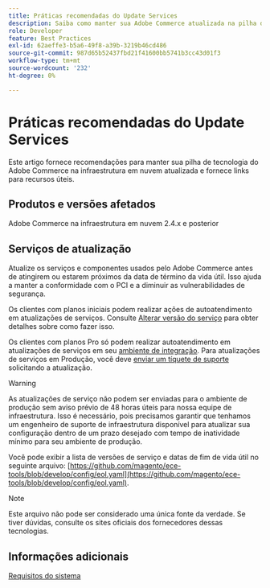 ```yaml
---
title: Práticas recomendadas do Update Services
description: Saiba como manter sua Adobe Commerce atualizada na pilha de tecnologia de infraestrutura em nuvem.
role: Developer
feature: Best Practices
exl-id: 62aeffe3-b5a6-49f8-a39b-3219b46cd486
source-git-commit: 987d65b52437fbd21f41600bb5741b3cc43d01f3
workflow-type: tm+mt
source-wordcount: '232'
ht-degree: 0%

---
```


# Práticas recomendadas do Update Services

Este artigo fornece recomendações para manter sua pilha de tecnologia do Adobe Commerce na infraestrutura em nuvem atualizada e fornece links para recursos úteis.

## Produtos e versões afetados

Adobe Commerce na infraestrutura em nuvem 2.4.x e posterior

## Serviços de atualização

Atualize os serviços e componentes usados pelo Adobe Commerce antes de atingirem ou estarem próximos da data de término da vida útil. Isso ajuda a manter a conformidade com o PCI e a diminuir as vulnerabilidades de segurança.

Os clientes com planos iniciais podem realizar ações de autoatendimento em atualizações de serviços. Consulte [Alterar versão do serviço](https://experienceleague.adobe.com/en/docs/commerce-cloud-service/user-guide/configure/service/services-yaml#change-service-version) para obter detalhes sobre como fazer isso.

Os clientes com planos Pro só podem realizar autoatendimento em atualizações de serviços em seu [ambiente de integração](https://experienceleague.adobe.com/docs/commerce-knowledge-base/kb/announcements/commerce-announcements/integration-environment-enhancement-request-pro-and-starter.html). Para atualizações de serviços em Produção, você deve [enviar um tíquete de suporte](https://experienceleague.adobe.com/docs/commerce-knowledge-base/kb/help-center-guide/magento-help-center-user-guide.html#submit-ticket) solicitando a atualização.

>[!WARNING]
>
>As atualizações de serviço não podem ser enviadas para o ambiente de produção sem aviso prévio de 48 horas úteis para nossa equipe de infraestrutura. Isso é necessário, pois precisamos garantir que tenhamos um engenheiro de suporte de infraestrutura disponível para atualizar sua configuração dentro de um prazo desejado com tempo de inatividade mínimo para seu ambiente de produção.

Você pode exibir a lista de versões de serviço e datas de fim de vida útil no seguinte arquivo: [https://github.com/magento/ece-tools/blob/develop/config/eol.yaml](https://github.com/magento/ece-tools/blob/develop/config/eol.yaml).

>[!NOTE]
>
>Este arquivo não pode ser considerado uma única fonte da verdade. Se tiver dúvidas, consulte os sites oficiais dos fornecedores dessas tecnologias.

## Informações adicionais

[Requisitos do sistema](../../../installation/system-requirements.md)
